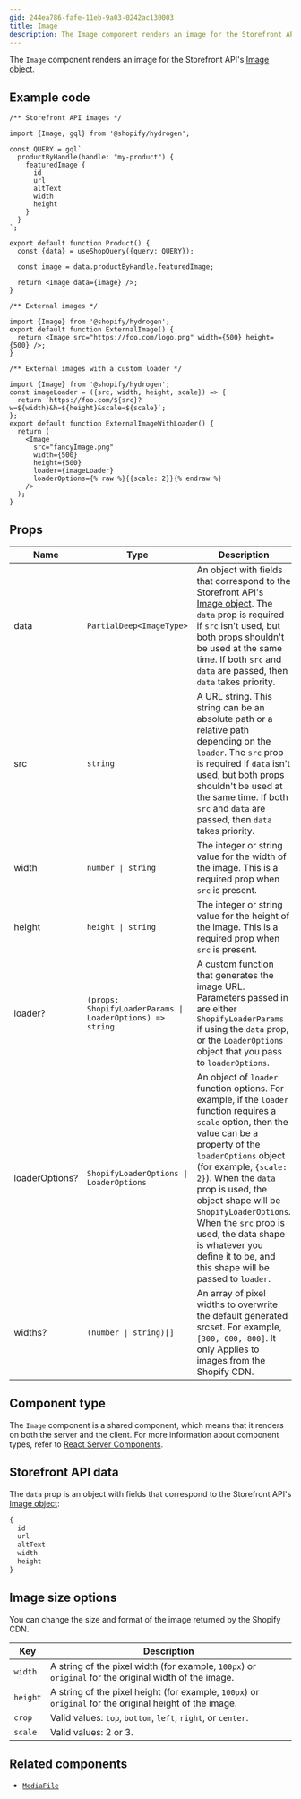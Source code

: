 ```yaml
---
gid: 244ea786-fafe-11eb-9a03-0242ac130003
title: Image
description: The Image component renders an image for the Storefront API's Image object.
---
```


The `Image` component renders an image for the Storefront API's
[Image object](https://shopify.dev/api/storefront/reference/common-objects/image).

## Example code

```tsx
/** Storefront API images */

import {Image, gql} from '@shopify/hydrogen';

const QUERY = gql`
  productByHandle(handle: "my-product") {
    featuredImage {
      id
      url
      altText
      width
      height
    }
  }
`;

export default function Product() {
  const {data} = useShopQuery({query: QUERY});

  const image = data.productByHandle.featuredImage;

  return <Image data={image} />;
}
```

```tsx
/** External images */

import {Image} from '@shopify/hydrogen';
export default function ExternalImage() {
  return <Image src="https://foo.com/logo.png" width={500} height={500} />;
}
```

```tsx
/** External images with a custom loader */

import {Image} from '@shopify/hydrogen';
const imageLoader = ({src, width, height, scale}) => {
  return `https://foo.com/${src}?w=${width}&h=${height}&scale=${scale}`;
};
export default function ExternalImageWithLoader() {
  return (
    <Image
      src="fancyImage.png"
      width={500}
      height={500}
      loader={imageLoader}
      loaderOptions={% raw %}{{scale: 2}}{% endraw %}
    />
  );
}
```

## Props

| Name           | Type                                             | Description                                                                                                                                                                                          |
| -------------- | ------------------------------------------------ | ---------------------------------------------------------------------------------------------------------------------------------------------------------------------------------------------------- |
| data           | <code>PartialDeep&#60;ImageType&#62;</code>      | An object with fields that correspond to the Storefront API's [Image object](https://shopify.dev/api/storefront/reference/common-objects/image). The `data` prop is required if `src` isn't used, but both props shouldn't be used at the same time. If both `src` and `data` are passed, then `data` takes priority.                                                     |
| src            | <code>string</code>                              | A URL string. This string can be an absolute path or a relative path depending on the `loader`. The `src` prop is required if `data` isn't used, but both props shouldn't be used at the same time. If both `src` and `data` are passed, then `data` takes priority.                                                                                                      |
| width          | <code>number &#124; string</code>                              | The integer or string value for the width of the image. This is a required prop when `src` is present.                                                                                                         |
| height         | <code>height &#124; string</code>                              | The integer or string value for the height of the image. This is a required prop when `src` is present.                                                                                                        |
| loader?        | <code>(props: ShopifyLoaderParams &#124; LoaderOptions) => string</code> | A custom function that generates the image URL. Parameters passed in are either `ShopifyLoaderParams` if using the `data` prop, or the `LoaderOptions` object that you pass to `loaderOptions`. |
| loaderOptions? | <code>ShopifyLoaderOptions &#124; LoaderOptions</code>       | An object of `loader` function options. For example, if the `loader` function requires a `scale` option, then the value can be a property of the `loaderOptions` object (for example, `{scale: 2}`). When the `data` prop is used, the object shape will be `ShopifyLoaderOptions`. When the `src` prop is used, the data shape is whatever you define it to be, and this shape will be passed to `loader`. |
| widths?         | <code>(number &#124; string)[]</code>                              | An array of pixel widths to overwrite the default generated srcset. For example, `[300, 600, 800]`. It only Applies to images from the Shopify CDN.       

## Component type

The `Image` component is a shared component, which means that it renders on both the server and the client. For more information about component types, refer to [React Server Components](https://shopify.dev/custom-storefronts/hydrogen/framework/react-server-components).

## Storefront API data

The `data` prop is an object with fields that correspond to the Storefront API's [Image object](https://shopify.dev/api/storefront/reference/common-objects/image):

```graphql
{
  id
  url
  altText
  width
  height
}
```

## Image size options

You can change the size and format of the image returned by the Shopify CDN.

| Key      | Description                                                                                             |
| -------- | ------------------------------------------------------------------------------------------------------- |
| `width`  | A string of the pixel width (for example, `100px`) or `original` for the original width of the image.   |
| `height` | A string of the pixel height (for example, `100px`) or `original` for the original height of the image. |
| `crop`   | Valid values: `top`, `bottom`, `left`, `right`, or `center`.                                            |
| `scale`  | Valid values: 2 or 3.                                                                                   |

## Related components

- [`MediaFile`](https://shopify.dev/api/hydrogen/components/primitive/mediafile)
